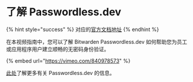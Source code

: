 # 了解 Passwordless.dev

{% hint style="success" %}
对应的[官方文档地址](https://bitwarden.com/help/get-to-know-passwordless-dev/)
{% endhint %}

在本视频指南中，您可以了解 Bitwarden Passwordless.dev 如何帮助您为员工或应用程序用户建立顺畅的无密码身份验证。

{% embed url="https://vimeo.com/840978573" %}

[此处](https://docs.passwordless.dev/)了解更多有关 Passwordless.dev 的信息。
